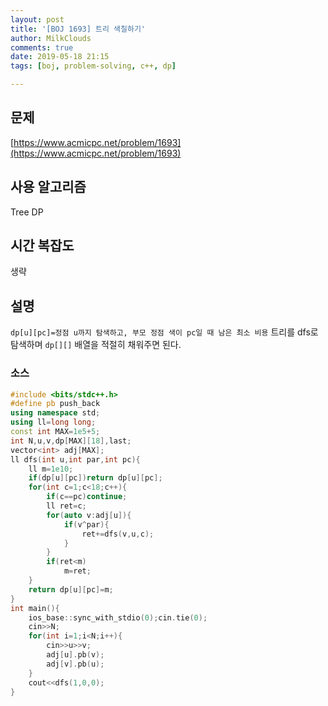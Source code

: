 ```yaml
---
layout: post
title: '[BOJ 1693] 트리 색칠하기'
author: MilkClouds
comments: true
date: 2019-05-18 21:15
tags: [boj, problem-solving, c++, dp]

---
```


## 문제
[https://www.acmicpc.net/problem/1693](https://www.acmicpc.net/problem/1693)  

## 사용 알고리즘  
Tree DP   


## 시간 복잡도  
생략 


## 설명  
`dp[u][pc]=정점 u까지 탐색하고, 부모 정점 색이 pc일 때 남은 최소 비용`
트리를 dfs로 탐색하며 `dp[][]` 배열을 적절히 채워주면 된다.  

### 소스  

```cpp
#include <bits/stdc++.h>
#define pb push_back
using namespace std;
using ll=long long;
const int MAX=1e5+5;
int N,u,v,dp[MAX][18],last;
vector<int> adj[MAX];
ll dfs(int u,int par,int pc){
    ll m=1e10;
    if(dp[u][pc])return dp[u][pc];
    for(int c=1;c<18;c++){
        if(c==pc)continue;
        ll ret=c;
        for(auto v:adj[u]){
            if(v^par){
                ret+=dfs(v,u,c);
            }
        }
        if(ret<m)
            m=ret;
    }
    return dp[u][pc]=m;
}
int main(){
    ios_base::sync_with_stdio(0);cin.tie(0);
    cin>>N;
    for(int i=1;i<N;i++){
        cin>>u>>v;
        adj[u].pb(v);
        adj[v].pb(u);
    }
    cout<<dfs(1,0,0);
}
```